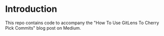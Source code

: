 # Introduction

This repo contains code to accompany the "How To Use GitLens To Cherry Pick Commits" blog post on Medium.